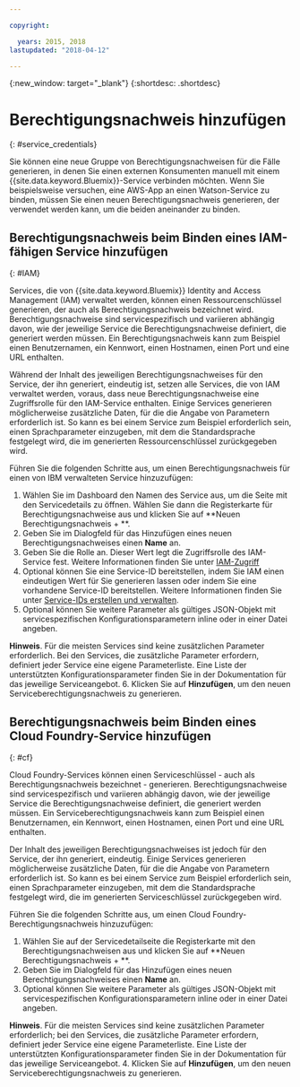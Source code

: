 ```yaml
---

copyright:

  years: 2015, 2018
lastupdated: "2018-04-12"

---
```


{:new_window: target="_blank"}
{:shortdesc: .shortdesc}


# Berechtigungsnachweis hinzufügen
{: #service_credentials}

Sie können eine neue Gruppe von Berechtigungsnachweisen für die Fälle generieren, in denen Sie einen externen Konsumenten manuell mit einem {{site.data.keyword.Bluemix}}-Service verbinden möchten. Wenn Sie beispielsweise versuchen, eine AWS-App an einen Watson-Service zu binden, müssen Sie einen neuen Berechtigungsnachweis generieren, der verwendet werden kann, um die beiden aneinander zu binden.

## Berechtigungsnachweis beim Binden eines IAM-fähigen Service hinzufügen
{: #IAM}

Services, die von {{site.data.keyword.Bluemix}} Identity and Access Management (IAM) verwaltet werden, können einen Ressourcenschlüssel generieren, der auch als Berechtigungsnachweis bezeichnet wird. Berechtigungsnachweise sind servicespezifisch und variieren abhängig davon, wie der jeweilige Service die Berechtigungsnachweise definiert, die generiert werden müssen. Ein Berechtigungsnachweis kann zum Beispiel einen Benutzernamen, ein Kennwort, einen Hostnamen, einen Port und eine URL enthalten.

Während der Inhalt des jeweiligen Berechtigungsnachweises für den Service, der ihn generiert, eindeutig ist, setzen alle Services, die von IAM verwaltet werden, voraus, dass neue Berechtigungsnachweise eine Zugriffsrolle für den IAM-Service enthalten. Einige Services generieren möglicherweise zusätzliche Daten, für die die Angabe von Parametern erforderlich ist. So kann es bei einem Service zum Beispiel erforderlich sein, einen Sprachparameter einzugeben, mit dem die Standardsprache festgelegt wird, die im generierten Ressourcenschlüssel zurückgegeben wird.

Führen Sie die folgenden Schritte aus, um einen Berechtigungsnachweis für einen von IBM verwalteten Service hinzuzufügen:

1. Wählen Sie im Dashboard den Namen des Service aus, um die Seite mit den Servicedetails zu öffnen. Wählen Sie dann die Registerkarte für Berechtigungsnachweise aus und klicken Sie auf **Neuen Berechtigungsnachweis + **.
2. Geben Sie im Dialogfeld für das Hinzufügen eines neuen Berechtigungsnachweises einen **Name** an.
3. Geben Sie die Rolle an. Dieser Wert legt die Zugriffsrolle des IAM-Service fest. Weitere Informationen finden Sie unter [IAM-Zugriff](/docs/iam/users_roles.html#userroles)
4. Optional können Sie eine Service-ID bereitstellen, indem Sie IAM einen eindeutigen Wert für Sie generieren lassen oder indem Sie eine vorhandene Service-ID bereitstellen. Weitere Informationen finden Sie unter [Service-IDs erstellen und verwalten](https://console.stage1.bluemix.net/docs/iam/serviceid.html#serviceids).
5. Optional können Sie weitere Parameter als gültiges JSON-Objekt mit servicespezifischen Konfigurationsparametern inline oder in einer Datei angeben.

  **Hinweis**. Für die meisten Services sind keine zusätzlichen Parameter erforderlich. Bei den Services, die zusätzliche Parameter erfordern, definiert jeder Service eine eigene Parameterliste. Eine Liste der unterstützten Konfigurationsparameter finden Sie in der Dokumentation für das jeweilige Serviceangebot.
6. Klicken Sie auf **Hinzufügen**, um den neuen Serviceberechtigungsnachweis zu generieren.

## Berechtigungsnachweis beim Binden eines Cloud Foundry-Service hinzufügen
{: #cf}

Cloud Foundry-Services können einen Serviceschlüssel - auch als Berechtigungsnachweis bezeichnet - generieren. Berechtigungsnachweise sind servicespezifisch und variieren abhängig davon, wie der jeweilige Service die Berechtigungsnachweise definiert, die generiert werden müssen. Ein Serviceberechtigungsnachweis kann zum Beispiel einen Benutzernamen, ein Kennwort, einen Hostnamen, einen Port und eine URL enthalten.

Der Inhalt des jeweiligen Berechtigungsnachweises ist jedoch für den Service, der ihn generiert, eindeutig. Einige Services generieren möglicherweise zusätzliche Daten, für die die Angabe von Parametern erforderlich ist. So kann es bei einem Service zum Beispiel erforderlich sein, einen Sprachparameter einzugeben, mit dem die Standardsprache festgelegt wird, die im generierten Serviceschlüssel zurückgegeben wird.

Führen Sie die folgenden Schritte aus, um einen Cloud Foundry-Berechtigungsnachweis hinzuzufügen:

1. Wählen Sie auf der Servicedetailseite die Registerkarte mit den Berechtigungsnachweisen aus und klicken Sie auf **Neuen Berechtigungsnachweis + **.
2. Geben Sie im Dialogfeld für das Hinzufügen eines neuen Berechtigungsnachweises einen **Name** an.
3. Optional können Sie weitere Parameter als gültiges JSON-Objekt mit servicespezifischen Konfigurationsparametern inline oder in einer Datei angeben.

  **Hinweis**. Für die meisten Services sind keine zusätzlichen Parameter erforderlich; bei den Services, die zusätzliche Parameter erfordern, definiert jeder Service eine eigene Parameterliste. Eine Liste der unterstützten Konfigurationsparameter finden Sie in der Dokumentation für das jeweilige Serviceangebot.
4. Klicken Sie auf **Hinzufügen**, um den neuen Serviceberechtigungsnachweis zu generieren.

